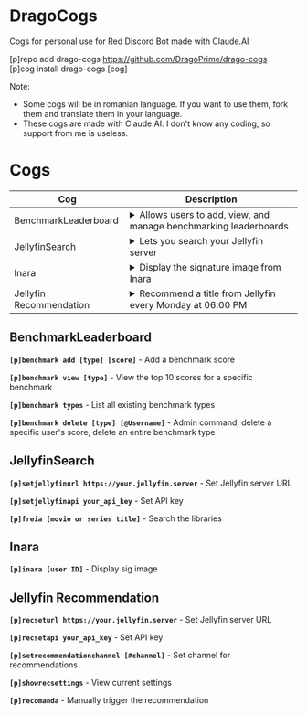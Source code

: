 # DragoCogs
Cogs for personal use for Red Discord Bot made with Claude.AI

[p]repo add drago-cogs https://github.com/DragoPrime/drago-cogs<br>
[p]cog install drago-cogs [cog]

Note:
- Some cogs will be in romanian language. If you want to use them, fork them and translate them in your language.
- These cogs are made with Claude.AI. I don't know any coding, so support from me is useless.

# Cogs
| Cog | Description |
| --- | ----------- |
| BenchmarkLeaderboard | <details><summary>Allows users to add, view, and manage benchmarking leaderboards</summary>Allows users to add, view, and manage benchmarking leaderboards</details>
| JellyfinSearch | <details><summary>Lets you search your Jellyfin server</summary>This cog is in romanian language and a custom command to search</details>
| Inara | <details><summary>Display the signature image from Inara</summary>Display the signature image from Inara</details>
| Jellyfin Recommendation | <details><summary>Recommend a title from Jellyfin every Monday at 06:00 PM</summary>This cog is in romanian language and a custom command to recommend</details>


## BenchmarkLeaderboard

**`[p]benchmark add [type] [score]`** - Add a benchmark score

**`[p]benchmark view [type]`** - View the top 10 scores for a specific benchmark

**`[p]benchmark types`** - List all existing benchmark types

**`[p]benchmark delete [type] [@Username]`** - Admin command, delete a specific user's score, delete an entire benchmark type

## JellyfinSearch

**`[p]setjellyfinurl https://your.jellyfin.server`** - Set Jellyfin server URL

**`[p]setjellyfinapi your_api_key`** - Set API key

**`[p]freia [movie or series title]`** - Search the libraries

## Inara

**`[p]inara [user ID]`** - Display sig image

## Jellyfin Recommendation

**`[p]recseturl https://your.jellyfin.server`** - Set Jellyfin server URL

**`[p]recsetapi your_api_key`** - Set API key

**`[p]setrecommendationchannel [#channel]`** - Set channel for recommendations

**`[p]showrecsettings`** - View current settings

**`[p]recomanda`** - Manually trigger the recommendation
